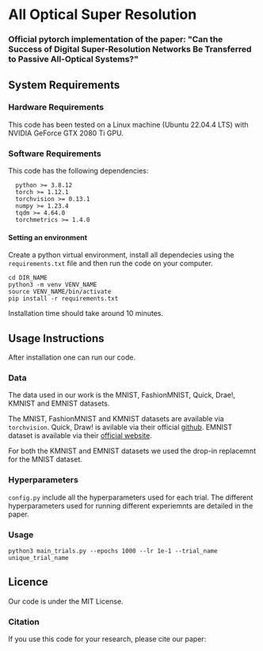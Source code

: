 # All Optical Super Resolution

### Official pytorch implementation of the paper: "Can the Success of Digital Super-Resolution Networks Be Transferred to Passive All-Optical Systems?" 

## System Requirements 

### Hardware Requirements 

This code has been tested on a Linux machine (Ubuntu 22.04.4 LTS) with NVIDIA GeForce GTX 2080 Ti GPU. 

### Software Requirements 

This code has the following dependencies: 
```
  python >= 3.8.12 
  torch >= 1.12.1
  torchvision >= 0.13.1
  numpy >= 1.23.4
  tqdm >= 4.64.0
  torchmetrics >= 1.4.0
```

#### Setting an environment 

Create a python virtual environment, install all dependecies using the `requirements.txt` file and then run the code on your computer. 

```
cd DIR_NAME
python3 -m venv VENV_NAME
source VENV_NAME/bin/activate
pip install -r requirements.txt 
```
Installation time should take around 10 minutes. 

## Usage Instructions  

After installation one can run our code. 

### Data

The data used in our work is the MNIST, FashionMNIST, Quick, Drae!, KMNIST and EMNIST datasets. 

The MNIST, FashionMNIST and KMNIST datasets are available via `torchvision`. Quick, Draw! is avilable via their official [github](https://github.com/googlecreativelab/quickdraw-dataset). 
EMNIST dataset is available via their [official website](https://www.nist.gov/itl/products-and-services/emnist-dataset). 

For both the KMNIST and EMNIST datasets we used the drop-in replacemnt for the MNIST dataset. 

### Hyperparameters

`config.py` include all the hyperparameters used for each trial. The different hyperparameters used for running different experiemnts are detailed in the paper. 

### Usage

```
python3 main_trials.py --epochs 1000 --lr 1e-1 --trial_name unique_trial_name

```

## Licence 

Our code is under the MIT License. 

### Citation 

If you use this code for your research, please cite our paper:

```
```
